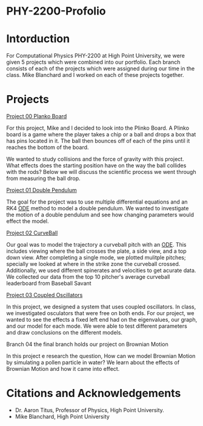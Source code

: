 # PHY-2200-Profolio

# Intorduction

For Computational Physics PHY-2200 at High Point University, we were given 5 projects which were combined into our portfolio. Each branch consists of each of the projects which were assigned during our time in the class. Mike Blanchard and I worked on each of these projects together. 

# Projects

[Project 00 Planko Board](https://github.com/rkobbe/PHY-2200-Profolio/blob/main/PlankoBoard.ipynb)

For this project, Mike and I decided to look into the Plinko Board. A Plinko board is a game where the player takes a chip or a ball and drops a box that has pins located in it. The ball then bounces off of each of the pins until it reaches the bottom of the board. 

We wanted to study collisions and the force of gravity with this project. What effects does the starting position have on the way the ball collides with the rods? Below we will discuss the scientific process we went through from measuring the ball drop. 

[Project 01 Double Pendulum](https://github.com/rkobbe/PHY-2200-Profolio/blob/main/DoublePendulum.ipynb)

The goal for the project was to use multiple differential equations and an RK4 [ODE](https://github.com/rkobbe/PHY-2200-Profolio/blob/main/ode%20(1).py) method to model a double pendulum. We wanted to investigate the motion of a double pendulum and see how changing parameters would effect the model.

[Project 02 CurveBall](https://github.com/rkobbe/PHY-2200-Profolio/blob/main/CurveBall.ipynb) 

Our goal was to model the trajectory a curveball pitch with an [ODE](https://github.com/rkobbe/PHY-2200-Profolio/blob/main/ode.py). This includes viewing where the ball crosses the plate, a side view, and a top down view. After completing a single mode, we plotted mulitple pitches; specially we looked at where in the strike zone the curveball crossed. Additionally, we used different spinerates and velocities to get acurate data. We collected our data from the top 10 pitcher's average curveball leaderboard from Baseball Savant

[Project 03 Coupled Oscillators](https://github.com/rkobbe/PHY-2200-Profolio/blob/main/CoupledOscillators.ipynb)

In this project, we designed a system that uses coupled oscillators. In class, we investigated osculators that were free on both ends. For our project, we wanted to see the effects a fixed left end had on the eigenvalues, our graph, and our model for each mode. We were able to test different parameters and draw conclusions on the different models.

Branch 04 the final branch holds our project on Brownian Motion 

In this project e research the question, How can we model Brownian Motion by simulating a pollen particle in water? We learn about the effects of Brownian Motion and how it came into effect.

# Citations and Acknowledgements

  * Dr. Aaron Titus, Professor of Physics, High Point University.
  * Mike Blanchard, High Point University 
